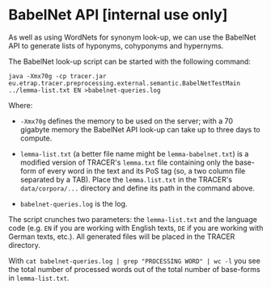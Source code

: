 # BabelNet API \[internal use only\]

As well as using WordNets for synonym look-up, we can use the BabelNet API to generate lists of hyponyms, cohyponyms and hypernyms.

The BabelNet look-up script can be started with the following command:

`java -Xmx70g -cp tracer.jar eu.etrap.tracer.preprocessing.external.semantic.BabelNetTestMain ../lemma-list.txt EN >babelnet-queries.log`

Where:

* `-Xmx70g` defines the memory to be used on the server; with a 70 gigabyte memory the BabelNet API look-up can take up to three days to compute.

* `lemma-list.txt` \(a better file name might be `lemma-babelnet.txt`\) is a modified version of TRACER's `lemma.txt` file containing only the base-form of every word in the text and its PoS tag \(so, a two column file separated by a TAB\). Place the `lemma.list.txt` in the TRACER's `data/corpora/...` directory and define its path in the command above.

* `babelnet-queries.log` is the log.

The script crunches two parameters: the `lemma-list.txt` and the language code \(e.g. `EN` if you are working with English texts, `DE` if you are working with German texts, etc.\). All generated files will be placed in the TRACER directory.

With `cat babelnet-queries.log | grep "PROCESSING WORD" | wc -l` you see the total number of processed words out of the total number of base-forms in `lemma-list.txt`.


